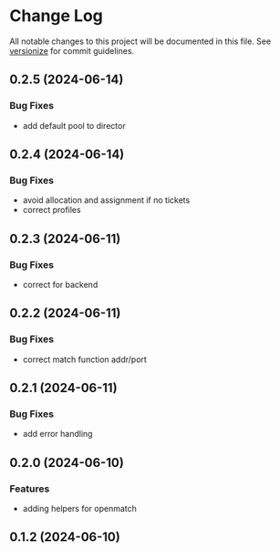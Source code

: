 # Change Log

All notable changes to this project will be documented in this file. See [versionize](https://github.com/versionize/versionize) for commit guidelines.

<a name="0.2.5"></a>
## 0.2.5 (2024-06-14)

### Bug Fixes

* add default pool to director

<a name="0.2.4"></a>
## 0.2.4 (2024-06-14)

### Bug Fixes

* avoid allocation and assignment if no tickets
* correct profiles

<a name="0.2.3"></a>
## 0.2.3 (2024-06-11)

### Bug Fixes

* correct for backend

<a name="0.2.2"></a>
## 0.2.2 (2024-06-11)

### Bug Fixes

* correct match function addr/port

<a name="0.2.1"></a>
## 0.2.1 (2024-06-11)

### Bug Fixes

* add error handling

<a name="0.2.0"></a>
## 0.2.0 (2024-06-10)

### Features

* adding helpers for openmatch

<a name="0.1.2"></a>
## 0.1.2 (2024-06-10)

